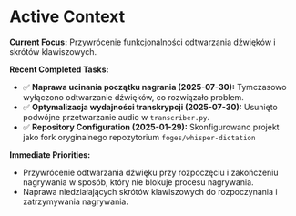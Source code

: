 # Active Context

**Current Focus:** Przywrócenie funkcjonalności odtwarzania dźwięków i skrótów klawiszowych.

**Recent Completed Tasks:**
- ✅ **Naprawa ucinania początku nagrania (2025-07-30):** Tymczasowo wyłączono odtwarzanie dźwięków, co rozwiązało problem.
- ✅ **Optymalizacja wydajności transkrypcji (2025-07-30):** Usunięto podwójne przetwarzanie audio w `transcriber.py`.
- ✅ **Repository Configuration (2025-01-29):** Skonfigurowano projekt jako fork oryginalnego repozytorium `foges/whisper-dictation`

**Immediate Priorities:**

- Przywrócenie odtwarzania dźwięku przy rozpoczęciu i zakończeniu nagrywania w sposób, który nie blokuje procesu nagrywania.
- Naprawa niedziałających skrótów klawiszowych do rozpoczynania i zatrzymywania nagrywania.
